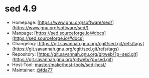 # sed 4.9
 - Homepage: [https://www.gnu.org/software/sed/](https://www.gnu.org/software/sed/)
 - Manpage: [https://sed.sourceforge.io/#docs](https://sed.sourceforge.io/#docs)
 - Changelog: [https://git.savannah.gnu.org/cgit/sed.git/refs/tags](https://git.savannah.gnu.org/cgit/sed.git/refs/tags)
 - Repository: [https://git.savannah.gnu.org/gitweb/?p=sed.git](https://git.savannah.gnu.org/gitweb/?p=sed.git)
 - Host-Tool: [master/make/host-tools/sed-host/](https://github.com/Freetz-NG/freetz-ng/tree/master/make/host-tools/sed-host/)
 - Maintainer: [@fda77](https://github.com/fda77)

